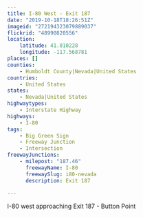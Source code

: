 ```yaml
---
title: I-80 West - Exit 187
date: "2019-10-18T18:26:51Z"
imageid: "272194323079889037"
flickrid: "48990820556"
location:
    latitude: 41.010228
    longitude: -117.568781
places: []
counties:
    - Humboldt County|Nevada|United States
countries:
    - United States
states:
    - Nevada|United States
highwaytypes:
    - Interstate Highway
highways:
    - I-80
tags:
    - Big Green Sign
    - Freeway Junction
    - Intersection
freewayJunctions:
    - milepost: "187.46"
      freewayName: I-80
      freewaySlug: i80-nevada
      description: Exit 187

---
```

I-80 west approaching Exit 187 - Button Point